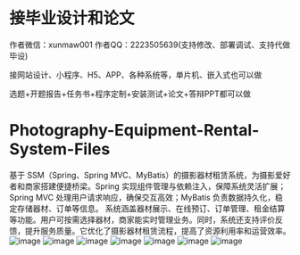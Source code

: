 # 接毕业设计和论文
作者微信：xunmaw001  作者QQ：2223505639(支持修改、部署调试、支持代做毕设)

接网站设计、小程序、H5、APP、各种系统等，单片机、嵌入式也可以做

选题+开题报告+任务书+程序定制+安装测试+论文+答辩PPT都可以做
# Photography-Equipment-Rental-System-Files
基于 SSM（Spring、Spring MVC、MyBatis）的摄影器材租赁系统，为摄影爱好者和商家搭建便捷桥梁。Spring 实现组件管理与依赖注入，保障系统灵活扩展；Spring MVC 处理用户请求响应，确保交互高效；MyBatis 负责数据持久化，稳定存储器材、订单等信息。  系统涵盖器材展示、在线预订、订单管理、租金结算等功能。用户可按需选择器材，商家能实时管理业务。同时，系统还支持评价反馈，提升服务质量。它优化了摄影器材租赁流程，提高了资源利用率和运营效率。 
![image](https://github.com/user-attachments/assets/980ec11c-de00-4bdf-970d-3cfb1dee4cc2)
![image](https://github.com/user-attachments/assets/2289b0bb-be4d-4d8e-bd0c-6833d3fdd25a)
![image](https://github.com/user-attachments/assets/0f6589ff-ffc1-44dd-b46e-2b900b64b3a3)
![image](https://github.com/user-attachments/assets/10c68e31-621c-4d87-ab7a-8dc46c900bea)
![image](https://github.com/user-attachments/assets/3e35ce18-a180-4be5-a071-199c8c4d7b50)
![image](https://github.com/user-attachments/assets/587ebc25-ad5e-426f-bcfe-92ae76ba79e8)
![image](https://github.com/user-attachments/assets/bcc77087-5715-434f-a446-d888dbe23d08)
